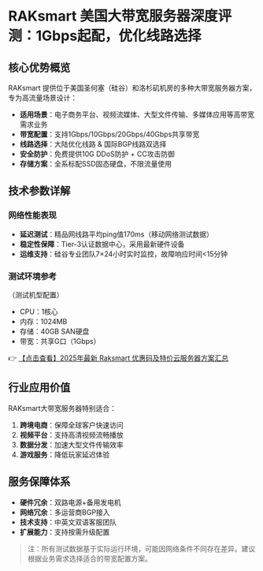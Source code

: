 # RAKsmart 美国大带宽服务器深度评测：1Gbps起配，优化线路选择

## 核心优势概览
RAKsmart 提供位于美国圣何塞（硅谷）和洛杉矶机房的多种大带宽服务器方案，专为高流量场景设计：
- **适用场景**：电子商务平台、视频流媒体、大型文件传输、多媒体应用等高带宽需求业务
- **带宽配置**：支持1Gbps/10Gbps/20Gbps/40Gbps共享带宽
- **线路选择**：大陆优化线路 & 国际BGP线路双选择
- **安全防护**：免费提供10G DDoS防护 + CC攻击防御
- **存储方案**：全系标配SSD固态硬盘，不限流量使用

## 技术参数详解
### 网络性能表现
- **延迟测试**：精品网线路平均ping值170ms（移动网络测试数据）
- **稳定性保障**：Tier-3认证数据中心，采用最新硬件设备
- **运维支持**：硅谷专业团队7×24小时实时监控，故障响应时间<15分钟

### 测试环境参考
（测试机型配置）
- CPU：1核心
- 内存：1024MB
- 存储：40GB SAN硬盘
- 带宽：共享G口（1Gbps）

👉 [【点击查看】2025年最新 Raksmart 优惠码及特价云服务器方案汇总](https://bit.ly/raksmart)

## 行业应用价值
RAKsmart大带宽服务器特别适合：
1. **跨境电商**：保障全球客户快速访问
2. **视频平台**：支持高清视频流畅播放
3. **数据分发**：加速大型文件传输效率
4. **游戏服务**：降低玩家延迟体验

## 服务保障体系
- **硬件冗余**：双路电源+备用发电机
- **网络冗余**：多运营商BGP接入
- **技术支持**：中英文双语客服团队
- **扩展能力**：支持按需升级配置

> 注：所有测试数据基于实际运行环境，可能因网络条件不同存在差异。建议根据业务需求选择适合的带宽配置方案。